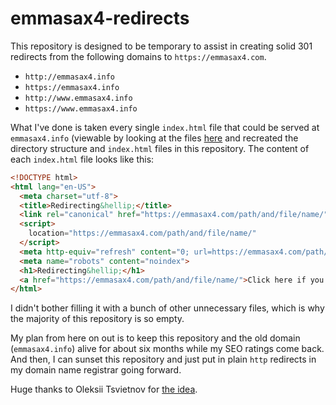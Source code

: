 # emmasax4-redirects

This repository is designed to be temporary to assist in creating solid 301 redirects from the following domains to `https://emmasax4.com`.

* `http://emmasax4.info`
* `https://emmasax4.info`
* `http://www.emmasax4.info`
* `https://www.emmasax4.info`

What I've done is taken every single `index.html` file that could be served at `emmasax4.info` (viewable by looking at the files [here](https://github.com/emmasax4/emmasax4.com/tree/dd3f3500597331bf4795746d4d1ecdb60b0bb21c) and recreated the directory structure and `index.html` files in this repository. The content of each `index.html` file looks like this:

```html
<!DOCTYPE html>
<html lang="en-US">
  <meta charset="utf-8">
  <title>Redirecting&hellip;</title>
  <link rel="canonical" href="https://emmasax4.com/path/and/file/name/">
  <script>
    location="https://emmasax4.com/path/and/file/name/"
  </script>
  <meta http-equiv="refresh" content="0; url=https://emmasax4.com/path/and/file/name/">
  <meta name="robots" content="noindex">
  <h1>Redirecting&hellip;</h1>
  <a href="https://emmasax4.com/path/and/file/name/">Click here if you are not redirected.</a>
</html>
```

I didn't bother filling it with a bunch of other unnecessary files, which is why the majority of this repository is so empty.

My plan from here on out is to keep this repository and the old domain (`emmasax4.info`) alive for about six months while my SEO ratings come back. And then, I can sunset this repository and just put in plain `http` redirects in my domain name registrar going forward.

Huge thanks to Oleksii Tsvietnov for [the idea](https://opensource.com/article/19/7/permanently-redirect-github-pages).
